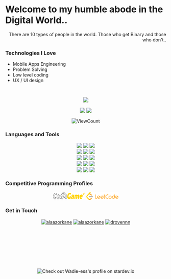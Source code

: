 <h1>Welcome to my humble abode in the Digital World..</h1> 
<div style="text-align: right">There are 10 types of people in the world. Those who get Binary and those who don't.. </div>


### Technologies I Love
* Mobile Apps Engineering 
* Problem Solving
* Low level coding
* UX / UI design 


 <br/>
    <p align="center">
        <img height="137px" src="https://github-readme-streak-stats.herokuapp.com/?user=Wadie-ess&hide_border=true&theme=transparent" />
    </p>
    <p align="center">
        <img height="137px" src="https://github-readme-stats.vercel.app/api?username=Wadie-ess&hide_title=true&hide_border=true&show_icons=true&include_all_commits=true&count_private=true&line_height=21&theme=transparent" /> <img height="137px" src="https://github-readme-stats.vercel.app/api/top-langs/?username=Wadie-ess&hide=html&hide_title=true&hide_border=true&layout=compact&langs_count=8&theme=transparent" />
    </p>
 <p align="center">
  <img alt="ViewCount" src="https://views.whatilearened.today/views/github/Wadie-ess/Wadie-ess.svg" />


<!-- <h1> <img height="137px" src="https://miro.medium.com/fit/c/262/262/1*uvFfoFvPeLyRbkj62tbnGg.png" /> IS THE ANSWER !! ..</h1>  -->
<!--  <p float="left" align="center" >
  <img height="100px"src="https://miro.medium.com/fit/c/262/262/1*uvFfoFvPeLyRbkj62tbnGg.png" width="100" />
  <img height="100px" src="https://cyberprogramregistration.um6p.ma/form/img/logo-um6p.png" width="180" /> 
  <img height="100px" src="https://um6p.online/uploads/1/2021-03/um6p_1337.png" width="100" />
</p> -->
 
 
  <!-- <p align="center">
        <img src="https://badge.mediaplus.ma/greenbinary/oessendo" alt="Darkblue" title="Darkblue" />
    </p> -->

  <br/>

  



 ### Languages and Tools

<!-- Your github readme stats
You can use this api: https://github.com/anuraghazra/github-readme-stats
-->
 <p align="center">
 

  <!-- Your languages and tools. Be careful with the alignment. 
  You can use this sites to get logos: https://www.vectorlogo.zone or https://simpleicons.org/
  -->
   <p align="center">
  <code><img width="10%" src="https://www.vectorlogo.zone/logos/dartlang/dartlang-ar21.svg"></code>
  <code><img width="10%" src="https://www.vectorlogo.zone/logos/flutterio/flutterio-ar21.svg"></code>
  <code><img width="10%" src="https://www.vectorlogo.zone/logos/android/android-ar21.svg"></code>
  <br />
  <code><img width="10%" src="https://www.vectorlogo.zone/logos/gradle/gradle-ar21.svg"></code>
  <code><img width="10%" src="https://www.vectorlogo.zone/logos/swift/swift-ar21.svg"></code>
  <code><img width="10%" src="https://www.vectorlogo.zone/logos/json/json-ar21.svg"></code>
  <br />
   <code><img width="10%" src="https://www.vectorlogo.zone/logos/mysql/mysql-ar21.svg"></code>
  <code><img width="10%" src="https://www.vectorlogo.zone/logos/sqlite/sqlite-ar21.svg"></code>
  <code><img width="10%" src="https://www.vectorlogo.zone/logos/firebase/firebase-ar21.svg"></code>
      <br />
  <code><img width="10%" src="https://www.vectorlogo.zone/logos/apple_xcode/apple_xcode-ar21.svg"></code>
  <code><img width="10%" src="https://www.vectorlogo.zone/logos/getpostman/getpostman-ar21.svg"></code>
  <code><img width="10%" src="https://www.vectorlogo.zone/logos/apple/apple-ar21.svg"></code>
  <br />
  <code><img width="10%" src="https://www.vectorlogo.zone/logos/git-scm/git-scm-ar21.svg"></code>
  <code><img width="10%" src="https://www.vectorlogo.zone/logos/yaml/yaml-ar21.svg"></code>
  <code><img width="10%" src="https://www.vectorlogo.zone/logos/gnu_bash/gnu_bash-ar21.svg"></code>
  </p>
</p>

<!-- Your hits or visitors
site: http://hits.dwyl.com or https://visitor-badge.glitch.me
Both apis are in trouble due to the number of requests, if you know any other to register visitors, great
-->
 </p>
 
  <h3 align="left">Competitive Programming Profiles</h3>
    <!-- <p align="center">
        <img src="https://stats-cards-hxx2.vercel.app/api/leetcode/?username=Wadieess&theme=dark" alt="Darkblue" title="Darkblue" />
    </p> -->
<p align="center">
<a href="https://www.codingame.com/profile/c279d4fe2750fe14eff5c2f7004443fc8197093" target="blank"><img align="center" src="https://github.com/Wadie-ess/Wadie-ess/blob/main/Codingame_-_Logo_-_Full.png" alt="alaazorkane" height="20" width="100" /></a>
<a href="https://leetcode.com/wadieess/" target="blank"><img align="center" src="https://github.com/Wadie-ess/Wadie-ess/blob/main/LeetCode_Logo_black_with_text%201.png" alt="drovennn" height="25" width="100" /></a>
</p>

 ### Get in Touch
<p align="center">
<a href="https://twitter.com/Wa__Die" target="blank"><img align="center" src="https://raw.githubusercontent.com/rahuldkjain/github-profile-readme-generator/master/src/images/icons/Social/twitter.svg" alt="alaazorkane" height="30" width="40" /></a>
<a href="https://www.linkedin.com/in/ouadia-essendoubi-5b8745201/" target="blank"><img align="center" src="https://raw.githubusercontent.com/rahuldkjain/github-profile-readme-generator/master/src/images/icons/Social/linked-in-alt.svg" alt="alaazorkane" height="30" width="40" /></a>
<a href="https://dribbble.com/wadieess" target="blank"><img align="center" src="https://raw.githubusercontent.com/rahuldkjain/github-profile-readme-generator/master/src/images/icons/Social/dribbble.svg" alt="drovennn" height="30" width="40" /></a>
</p>

 
 

 
 
  <p align="center">
    <img height="137px" href="https://stardev.io/developers/Wadie-ess"><img height="125px" alt="Check out Wadie-ess's profile on stardev.io" src="https://stardev.io/developers/Wadie-ess/badge/languages/country.svg" />
    
<!--       <a href="https://stardev.io/developers/Wadie-ess#country-badge"><img alt="Check out Wadie-ess's profile on stardev.io" src="https://stardev.io/developers/Wadie-ess/badge/languages/country.svg" /></a>  
    </p> -->

<!-- links to social media icons -->
<!-- no need to change these -->

<!-- icons with padding -->

[1.1]: https://pics.freeicons.io/uploads/icons/png/3848290321556105338-24.png (twitter)
[2.1]: https://pics.freeicons.io/uploads/icons/png/19042250241579774616-24.png (insta)
[3.1]: https://pics.freeicons.io/uploads/icons/png/1803389361561032685-24.png (dribble)
[4.1]: https://pics.freeicons.io/uploads/icons/png/15792152941556105325-24.png (LinkedIn)
[5.1]: https://pics.freeicons.io/uploads/icons/png/4957984901556105311-24.png (behance)


<!-- icons without padding -->



<!-- links to your social media accounts -->
<!-- update these accordingly -->

[1]: https://twitter.com/Wa__Die
[2]: https://www.instagram.com/wadiee___/
[3]: https://dribbble.com/wadieess
[4]: https://www.linkedin.com/in/ouadia-essendoubi-5b8745201/
[5]: https://www.behance.net/wadieessendoubi

</p>


